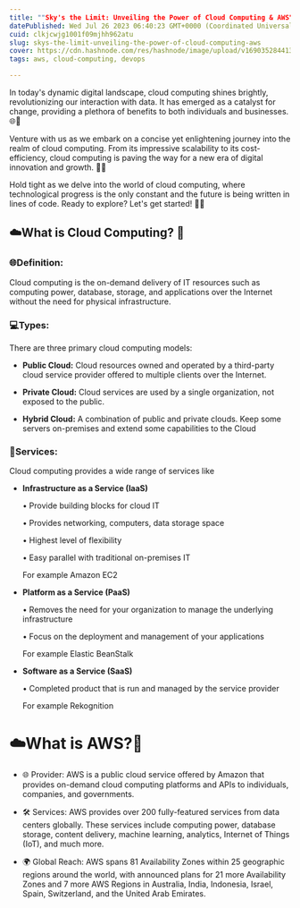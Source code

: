 ```yaml
---
title: ""Sky's the Limit: Unveiling the Power of Cloud Computing & AWS" ☁️💻"
datePublished: Wed Jul 26 2023 06:40:23 GMT+0000 (Coordinated Universal Time)
cuid: clkjcwjg1001f09mjhh962atu
slug: skys-the-limit-unveiling-the-power-of-cloud-computing-aws
cover: https://cdn.hashnode.com/res/hashnode/image/upload/v1690352844134/1b1b2d9b-1c19-4b86-b4c3-a4e76a208839.webp
tags: aws, cloud-computing, devops

---
```


In today's dynamic digital landscape, cloud computing shines brightly, revolutionizing our interaction with data. It has emerged as a catalyst for change, providing a plethora of benefits to both individuals and businesses. 🌐🏢

Venture with us as we embark on a concise yet enlightening journey into the realm of cloud computing. From its impressive scalability to its cost-efficiency, cloud computing is paving the way for a new era of digital innovation and growth. 💼🌱

Hold tight as we delve into the world of cloud computing, where technological progress is the only constant and the future is being written in lines of code. Ready to explore? Let's get started! 🧭🌠

## ☁️What is Cloud Computing? 🤔

### 🌐Definition:

Cloud computing is the on-demand delivery of IT resources such as computing power, database, storage, and applications over the Internet without the need for physical infrastructure.

### 💻Types:

There are three primary cloud computing models:

* **Public Cloud:** Cloud resources owned and operated by a third-party cloud service provider offered to multiple clients over the Internet.
    
* **Private Cloud:** Cloud services are used by a single organization, not exposed to the public.
    
* **Hybrid Cloud:** A combination of public and private clouds. Keep some servers on-premises and extend some capabilities to the Cloud
    

### 📁Services:

Cloud computing provides a wide range of services like

* **Infrastructure as a Service (IaaS)**
    
    • Provide building blocks for cloud IT
    
    • Provides networking, computers, data storage space
    
    • Highest level of flexibility
    
    • Easy parallel with traditional on-premises IT
    
    For example Amazon EC2
    
* **Platform as a Service (PaaS)**
    
    • Removes the need for your organization to manage the underlying infrastructure
    
    • Focus on the deployment and management of your applications
    
    For example Elastic BeanStalk
    
* **Software as a Service (SaaS)**
    
    • Completed product that is run and managed by the service provider
    
    For example Rekognition
    

# ☁️What is AWS?🤔

* 🌐 Provider: AWS is a public cloud service offered by Amazon that provides on-demand cloud computing platforms and APIs to individuals, companies, and governments.
    
* 🛠️ Services: AWS provides over 200 fully-featured services from data centers globally. These services include computing power, database storage, content delivery, machine learning, analytics, Internet of Things (IoT), and much more.
    
* 🌍 Global Reach: AWS spans 81 Availability Zones within 25 geographic regions around the world, with announced plans for 21 more Availability Zones and 7 more AWS Regions in Australia, India, Indonesia, Israel, Spain, Switzerland, and the United Arab Emirates.